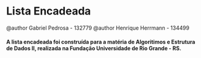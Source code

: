 # Lista Encadeada
@author Gabriel Pedrosa - 132779
@author Henrique Herrmann - 134499

<h4>A lista encadeada foi construída para a matéria de Algoritimos e Estrutura de Dados II, realizada na Fundação Universidade de Rio Grande - RS.</h4>

